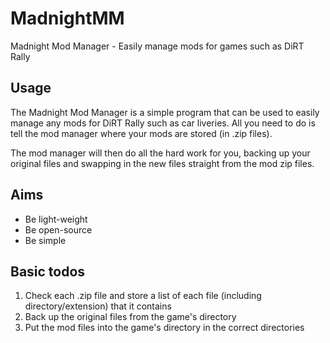 # MadnightMM
Madnight Mod Manager - Easily manage mods for games such as DiRT Rally

## Usage

The Madnight Mod Manager is a simple program that can be used to easily manage any mods for DiRT Rally such as car liveries. All you need to do is tell the mod manager where your mods are stored (in .zip files).

The mod manager will then do all the hard work for you, backing up your original files and swapping in the new files straight from the mod zip files.

## Aims

- Be light-weight
- Be open-source
- Be simple

## Basic todos

1. Check each .zip file and store a list of each file (including directory/extension) that it contains
2. Back up the original files from the game's directory
3. Put the mod files into the game's directory in the correct directories
